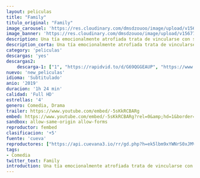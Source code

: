 ```yaml
---
layout: peliculas
title: "Family"
titulo_original: "Family"
image_carousel: 'https://res.cloudinary.com/dmsdzouoo/image/upload/v1567740921/family-min_ibhjsk.jpg'
image_banner: 'https://res.cloudinary.com/dmsdzouoo/image/upload/v1567740933/hero_family-image-min_skogqe.jpg'
description: Una tía emocionalmente atrofiada trata de vincularse con su sobrina de trece años, que no quiere nada más que huir de casa y convertirse en un juggalo.
description_corta: Una tía emocionalmente atrofiada trata de vincularse con su sobrina de trece años, que no quiere nada más que huir de casa y convertirse en un juggalo.
category: 'peliculas'
descargas: 'yes'
descargas2:
    descarga-1: ["1", "https://rapidvid.to/d/G69QGGEAUP", "https://www.google.com/s2/favicons?domain=openload.co","OpenLoad","https://res.cloudinary.com/imbriitneysam/image/upload/v1541473684/mexico.png", "Latino", "TS-Screener"]
nuevo: 'new_peliculas'
idioma: 'Subtitulado'
anio: '2019'
duracion: '1h 24 min'
calidad: 'Full HD'
estrellas: '4'
genero: Comedia, Drama
trailer: https://www.youtube.com/embed/-5sKkRCBARg
embed: https://www.youtube.com/embed/-5sKkRCBARg?rel=0&amp;hd=1&border=0&wmode=opaque&enablejsapi=1&modestbranding=1&controls=1&showinfo=1
sandbox: allow-same-origin allow-forms
reproductor: fembed
clasificacion: '+5'
fuente: 'cueva'
reproductores: ["https://api.cuevana3.io/rr/gd.php?h=ek5lbm9xYWNrS0xJMVp5b21KREk0dFBLbjVkaHhkRGdrOG1jbnBpUnhhS1ZsWG1zaWM3UDFzbkhhV2Fic0txL3k4dDhoS0MwME1iWTJaaUJaS1dVdGJpU3FadVkyUT09"]
tags:
- Comedia
twitter_text: Family
introduction: Una tía emocionalmente atrofiada trata de vincularse con su sobrina de trece años, que no quiere nada más que huir de casa y convertirse en un juggalo.
---
```












